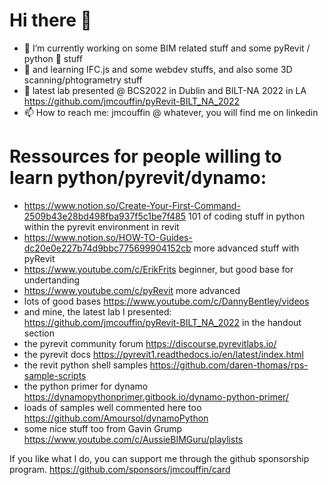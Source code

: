 # Hi there 👋

- 🔭 I’m currently working on some BIM related stuff and some pyRevit / python :snake: stuff
- 🌱 and learning IFC.js and some webdev stuffs, and also some 3D scanning/phtogrametry stuff
- :raising_hand: latest lab presented @ BCS2022 in Dublin and BILT-NA 2022 in LA https://github.com/jmcouffin/pyRevit-BILT_NA_2022
- 📫 How to reach me: jmcouffin @ whatever, you will find me on linkedin



# Ressources for people willing to learn python/pyrevit/dynamo:

- https://www.notion.so/Create-Your-First-Command-2509b43e28bd498fba937f5c1be7f485 101 of coding stuff in python within the pyrevit environment in revit
- https://www.notion.so/HOW-TO-Guides-dc20e0e227b74d9bbc775699904152cb more advanced stuff with pyRevit
- https://www.youtube.com/c/ErikFrits beginner, but good base for undertanding
- https://www.youtube.com/c/pyRevit more advanced
- lots of good bases https://www.youtube.com/c/DannyBentley/videos
- and mine, the latest lab I presented: https://github.com/jmcouffin/pyRevit-BILT_NA_2022 in the handout section
- the pyrevit community forum https://discourse.pyrevitlabs.io/
- the pyrevit docs https://pyrevit1.readthedocs.io/en/latest/index.html
- the revit python shell samples https://github.com/daren-thomas/rps-sample-scripts
- the python primer for dynamo https://dynamopythonprimer.gitbook.io/dynamo-python-primer/
- loads of samples well commented here too https://github.com/Amoursol/dynamoPython
- some nice stuff too from Gavin Grump https://www.youtube.com/c/AussieBIMGuru/playlists

If you like what I do, you can support me through the github sponsorship program.
https://github.com/sponsors/jmcouffin/card
